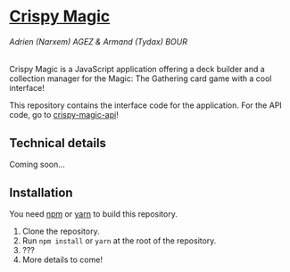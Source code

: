 # [Crispy Magic](http://crispy-magic.tumblr.com)
###### Adrien (Narxem) AGEZ & Armand (Tydax) BOUR
Crispy Magic is a JavaScript application offering a deck builder and a
collection manager for the Magic: The Gathering card game with a cool interface!

This repository contains the interface code for the application. For the
API code, go to [crispy-magic-api](https://github.com/Tydax/crispy-magic-api)!

## Technical details
Coming soon…

## Installation
You need [npm](https://www.npmjs.com/) or [yarn](https://yarnpkg.com/) to build
this repository.

1. Clone the repository.
2. Run `npm install` or `yarn` at the root of the repository.
3. ???
4. More details to come!
